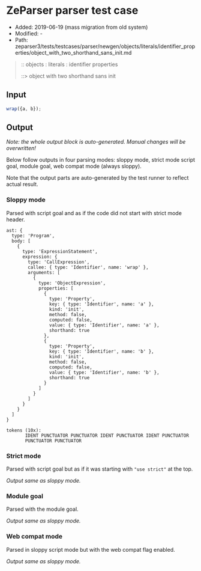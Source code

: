 # ZeParser parser test case

- Added: 2019-06-19 (mass migration from old system)
- Modified: -
- Path: zeparser3/tests/testcases/parser/newgen/objects/literals/identifier_properties/object_with_two_shorthand_sans_init.md

> :: objects : literals : identifier properties
>
> ::> object with two shorthand sans init

## Input

`````js
wrap({a, b});
`````

## Output

_Note: the whole output block is auto-generated. Manual changes will be overwritten!_

Below follow outputs in four parsing modes: sloppy mode, strict mode script goal, module goal, web compat mode (always sloppy).

Note that the output parts are auto-generated by the test runner to reflect actual result.

### Sloppy mode

Parsed with script goal and as if the code did not start with strict mode header.

`````
ast: {
  type: 'Program',
  body: [
    {
      type: 'ExpressionStatement',
      expression: {
        type: 'CallExpression',
        callee: { type: 'Identifier', name: 'wrap' },
        arguments: [
          {
            type: 'ObjectExpression',
            properties: [
              {
                type: 'Property',
                key: { type: 'Identifier', name: 'a' },
                kind: 'init',
                method: false,
                computed: false,
                value: { type: 'Identifier', name: 'a' },
                shorthand: true
              },
              {
                type: 'Property',
                key: { type: 'Identifier', name: 'b' },
                kind: 'init',
                method: false,
                computed: false,
                value: { type: 'Identifier', name: 'b' },
                shorthand: true
              }
            ]
          }
        ]
      }
    }
  ]
}

tokens (10x):
       IDENT PUNCTUATOR PUNCTUATOR IDENT PUNCTUATOR IDENT PUNCTUATOR
       PUNCTUATOR PUNCTUATOR
`````

### Strict mode

Parsed with script goal but as if it was starting with `"use strict"` at the top.

_Output same as sloppy mode._

### Module goal

Parsed with the module goal.

_Output same as sloppy mode._

### Web compat mode

Parsed in sloppy script mode but with the web compat flag enabled.

_Output same as sloppy mode._
